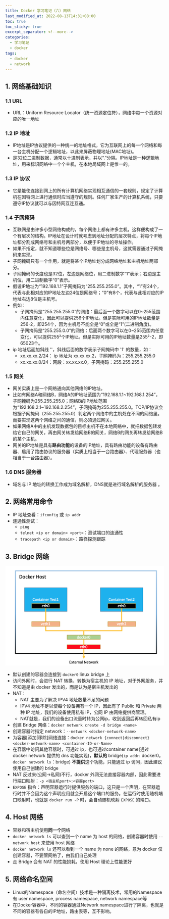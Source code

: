 ```yaml
---
title: Docker 学习笔记（六）网络
last_modified_at: 2022-08-13T14:31+08:00
toc: true
toc_sticky: true
excerpt_separator: <!--more-->
categories:
  - 学习笔记
  - docker
tags:
  - docker
  - network
---
```


## 1. 网络基础知识

### 1.1 URL

- URL：Uniform Resource Locator（统一资源定位符），网络中每一个资源对应的唯一地址

### 1.2 IP 地址

- IP地址是IP协议提供的一种统一的地址格式，它为互联网上的每一个网络和每一台主机分配一个逻辑地址，以此来屏蔽物理地址(MAC地址)。
- 是32位二进制数据，通常以十进制表示，并以“.”分隔。IP地址是一种逻辑地址，用来标识网络中一个个主机，在本地局域网上是惟一的。

### 1.3 IP 协议

- 它是能使连接到网上的所有计算机网络实现相互通信的一套规则，规定了计算机在因特网上进行通信时应当遵守的规则。任何厂家生产的计算机系统，只要遵守IP协议就可以与因特网互连互通。

### 1.4 子网掩码

- 互联网是由许多小型网络构成的，每个网络上都有许多主机，这样便构成了一个有层次的结构。IP地址在设计时就考虑到地址分配的层次特点，将每个IP地址都分割成网络号和主机号两部分，以便于IP地址的寻址操作。
- 如果不指定，就不知道哪些位是网络号、哪些是主机号，这就需要通过子网掩码来实现。
- 子网掩码只有一个作用，就是将某个IP地址划分成网络地址和主机地址两部分。
- 子网掩码的长度也是32位，左边是网络位，用二进制数字“1”表示；右边是主机位，用二进制数字“0”表示。
- 假设IP地址为“192.168.1.1”子网掩码为“255.255.255.0”。其中，“1”有24个，代表与此相对应的IP地址左边24位是网络号；“0”有8个，代表与此相对应的IP地址右边8位是主机号。
- 例如：
  - 子网掩码是“255.255.255.0”的网络：最后面一个数字可以在0~255范围内任意变化，因此可以提供256个IP地址。但是实际可用的IP地址数量是256-2，即254个，因为主机号不能全是“0”或全是“1”(二进制角度)。
  - 子网掩码是“255.255.0.0”的网络：后面两个数字可以在0~255范围内任意变化，可以提供255²个IP地址。但是实际可用的IP地址数量是255²-2，即65023个。
- ip 地址后面加斜线 '\'，斜线后面的数字表示子网掩码中 '1' 的数量，如：
  - xx.xx.xx.2/24： ip 地址为 xx.xx.xx.2，子网掩码为：255.255.255.0
  - xx.xx.xx.0/24：网段：xx.xx.xx.0，子网掩码：255.255.255.0

### 1.5 网关

- 网关实质上是一个网络通向其他网络的IP地址。
- 比如有网络A和网络B，网络A的IP地址范围为“192.168.1.1~192.168.1.254”，子网掩码为255.255.255.0；网络B的IP地址范围为“192.168.2.1~192.168.2.254”，子网掩码为255.255.255.0。TCP/IP协议会根据子网掩码（255.255.255.0）判定两个网络中的主机处在不同的网络里。而要实现这两个网络之间的通信，则必须通过网关。
- 如果网络A中的主机发现数据包的目标主机不在本地网络中，就把数据包转发给它自己的网关，再由网关转发给网络B的网关，网络B的网关再转发给网络B的某个主机。
- 网关的IP地址是具有**路由功能**的设备的IP地址，具有路由功能的设备有路由器、启用了路由协议的服务器（实质上相当于一台路由器）、代理服务器（也相当于一台路由器）。

### 1.6 DNS 服务器

- 域名与 IP 地址的转换工作成为域名解析，DNS就是进行域名解析的服务器 。

<!--more-->

## 2. 网络常用命令

- IP 地址查看：`ifconfig` 或 `ip addr`
- 连通性测试：
  - `ping`
  - `telnet <ip or domain> <port>`：测试端口的连通性
  - `tracepath <ip or domain>`：路径探测跟踪

## 3. Bridge 网络

![Docker Bridge 网络](/assets/images/posts/notes/devops/docker/imooc/two-container-network.png)

- 默认创建的容器会连接到 `docker0` linux bridge 上
- 访问外网时，会进行 NAT 转换，转换为宿主机的 IP 地址，对于外网服务，并不知道是由 docker 发出的，而是认为是宿主机发出的
- NAT：
  - NAT 主要为了解决 IPV4 地址数量不足的问题
  - IPV4 地址不足以使每个设备拥有一个 IP，因此有了 Public 和 Private 两种 IP 地址，我们的设备使用私有 IP，公网 IP 由网络提供商管理。
  - NAT就是，我们的设备出口流量时转为公网ip，收到返回后再转回私有ip
- 创建 Bridge 网络：`docker network create -d bridge <name>`
- 创建容器时指定 network：`--network <docker-network-name>`
- 为容器[添加|移除]网络连接：`docker network {connect|disconnect} <docker-network-name> <container-ID-or-Name>`
- 在容器中访问其他容器时，可通过 ip，也可通过container name(通过 docker network 提供的 dns 功能实现)，**默认的** bridge(`ip addr`: docker0，`docker network ls`：bridge) **不提供**这个功能，只能通过 ip 访问，因此建议使用自己创建的 bridge
- NAT 反过来(公网->私网)不行，docker 外网无法直接容器内部，因此需要进行端口映射：`-p <宿主机port>:<容器port>`
- `EXPOSE` 指令：声明容器运行时提供服务的端口，这只是一个声明，在容器运行时并不会因为这个声明应用就会开启这个端口的服务。在运行时使用随机端口映射时，也就是 `docker run -P` 时，会自动随机映射 `EXPOSE` 的端口。

## 4. Host 网络

- 容器和宿主机使用**同一个**网络
- `docker network ls` 可以查到一个 name 为 host 的网络，创建容器时使用 `--network host` 来使用 host 网络
- `docker network ls` 还可以看到一个 name 为 none 的网络，意为 docker 仅创建容器，不要管网络了，由我们自己处理
- 走 Bridge 会有 NAT 的性能损耗，使用 Host 理论上性能更好

## 5. 网络命名空间

- Linux的Namespace（命名空间）技术是一种隔离技术，常用的Namespace有 user namespace, process namespace, network namespace等
- 在Docker容器中，不同的容器通过Network namespace进行了隔离，也就是不同的容器有各自的IP地址，路由表等，互不影响。
